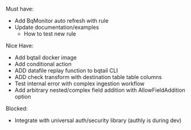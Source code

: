 Must have:
- Add BqMonitor auto refresh with rule
- Update documentation/examples
    - How to test new rule
    
    
Nice Have:
- Add bqtail docker image
- Add conditional action
- ADD datafile replay function to bqtail CLI
- ADD check transform  with destination table table columns 
- Test internal error with complex ingestion workflow
- Add arbitrary nested/complex field addition with AllowFieldAddition option

Blocked:
- Integrate with universal auth/security library (authly is during dev)
